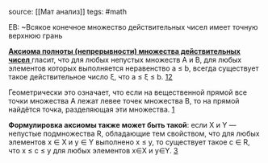 source:  [[Мат анализ]]
tegs: #math 


ЕВ: ~Всякое конечное множество действительных чисел имеет точную верхнюю грань


<u>**Аксиома полноты (непрерывности) множества действительных чисел** </u>гласит, что для любых непустых множеств А и B, для любых элементов которых выполняется неравенство a ≤ b, всегда существует такое действительное число ξ, что a ≤ ξ ≤ b. [1](https://soulmaths.media/dictionary/n)[2](http://fn.bmstu.ru/files/FN1/distance%20learning/Modul_1.pdf)

Геометрически это означает, что если на вещественной прямой все точки множества А лежат левее точек множества В, то на прямой найдётся точка, разделяющая эти множества. [1](https://soulmaths.media/dictionary/n)

**Формулировка аксиомы также может быть такой**: если X и Y — непустые подмножества R, обладающие тем свойством, что для любых элементов x ∈ X и y ∈ Y выполнено x ≤ y, то существует такое c ∈ R, что x ≤ c ≤ y для любых элементов x∈X и y∈Y. [3](https://matan.math.msu.su/files/zorich/2%20Uchebnye%20materialy/2%20Chislo.pdf)
